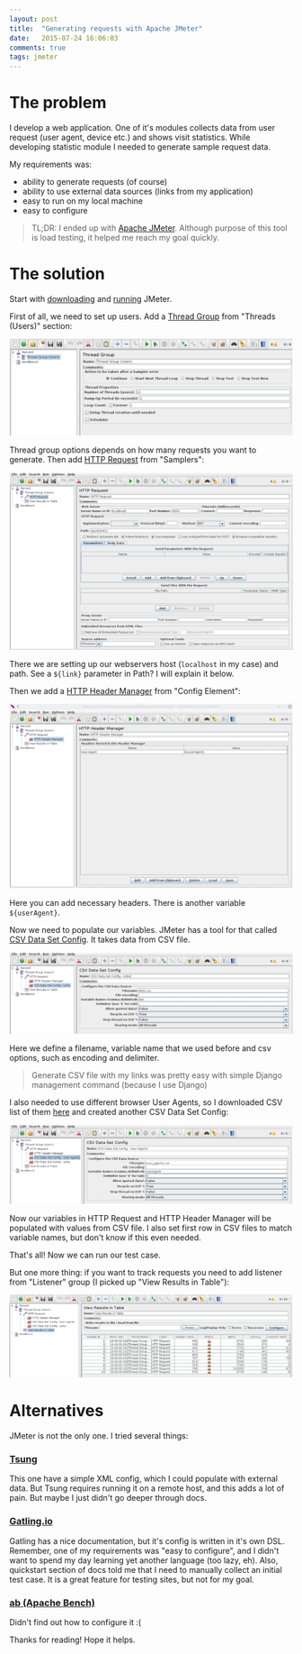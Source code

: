 ```yaml
---
layout: post
title:  "Generating requests with Apache JMeter"
date:   2015-07-24 16:06:03
comments: true
tags: jmeter
---
```

# The problem
I develop a web application. One of it's modules collects data from user request (user agent, device etc.) and shows visit statistics. While developing statistic module I needed to generate sample request data.

My requirements was:

 - ability to generate requests (of course)
 - ability to use external data sources (links from my application)
 - easy to run on my local machine
 - easy to configure

> TL;DR: I ended up with [Apache JMeter](http://jmeter.apache.org/). Although purpose of this tool is load testing, it helped me reach my goal quickly.

# The solution
Start with [downloading](http://jmeter.apache.org/download_jmeter.cgi) and [running](http://jmeter.apache.org/usermanual/get-started.html) JMeter.

First of all, we need to set up users. Add a [Thread Group](http://jmeter.apache.org/usermanual/component_reference.html#Thread_Group) from "Threads (Users)" section:

![Thread Group](/images/2015-07/threadgroup.jpg)

Thread group options depends on how many requests you want to generate. Then add [HTTP Request](http://jmeter.apache.org/usermanual/component_reference.html#HTTP_Request) from "Samplers":

![Thread Group](/images/2015-07/httprequest.jpg)

There we are setting up our webservers host (`localhost` in my case) and path. See a `${link}` parameter in Path? I will explain it below.

Then we add a [HTTP Header Manager](http://jmeter.apache.org/usermanual/component_reference.html#HTTP_Header_Manager) from "Config Element":

![Thread Group](/images/2015-07/httpheader.jpg)

Here you can add necessary headers. There is another variable `${userAgent}`.

Now we need to populate our variables. JMeter has a tool for that called [CSV Data Set Config](http://jmeter.apache.org/usermanual/component_reference.html#CSV_Data_Set_Config). It takes data from CSV file.

![Thread Group](/images/2015-07/csvlink.jpg)

Here we define a filename, variable name that we used before and csv options, such as encoding and delimiter.

> Generate CSV file with my links was pretty easy with simple Django management command (because I use Django)

I also needed to use different browser User Agents, so I downloaded CSV list of them [here](http://sql.sh/2290-liste-user-agents) and created another CSV Data Set Config:

![Thread Group](/images/2015-07/csvua.jpg)

Now our variables in HTTP Request and HTTP Header Manager will be populated with values from CSV file. I also set first row in CSV files to match variable names, but don't know if this even needed.

That's all! Now we can run our test case.

But one more thing: if you want to track requests you need to add listener from "Listener" group (I picked up "View Results in Table"):

![Thread Group](/images/2015-07/listener.jpg)

# Alternatives

JMeter is not the only one. I tried several things:

### [Tsung](http://tsung.erlang-projects.org/)
This one have a simple XML config, which I could populate with external data. But Tsung requires running it on a remote host, and this adds a lot of pain. But maybe I just didn't go deeper through docs.

### [Gatling.io](http://gatling.io/)
Gatling has a nice documentation, but it's config is written in it's own DSL. Remember, one of my requirements was "easy to configure", and I didn't want to spend my day learning yet another language (too lazy, eh). Also, quickstart section of docs told me that I need to manually collect an initial test case. It is a great feature for testing sites, but not for my goal.

### [ab (Apache Bench)](http://httpd.apache.org/docs/2.2/programs/ab.html)
Didn't find out how to configure it :(

Thanks for reading! Hope it helps.
